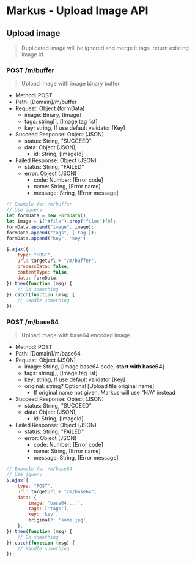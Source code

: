 # Markus - Upload Image API

## Upload image

> Duplicated image will be ignored and merge it tags, return existing image id

### POST /m/buffer

> Upload image with image binary buffer

-   Method: POST
-   Path: [Domain]/m/buffer
-   Request: Object (formData)
    -   image: Binary, [Image]
    -   tags: string[], [Image tag list]
    -   key: string, If use default validator [Key]
-   Succeed Response: Object (JSON)
    -   status: String, "SUCCEED"
    -   data: Object (JSON),
        -   id: String, [ImageId]
-   Failed Response: Object (JSON)
    -   status: String, "FAILED"
    -   error: Object (JSON)
        -   code: Number: [Error code]
        -   name: String, [Error name]
        -   message: String, [Error message]

```javascript
// Example for /m/buffer
// Use jquery
let formData = new FormData();
let image = $("#file").prop("files")[0];
formData.append("image", image);
formData.append("tags", ['tag']);
formData.append("key", 'key');

$.ajax({
    type: "POST",
    url: targetUrl + "/m/buffer",
    processData: false,
    contentType: false,
    data: formData,
}).then(function (msg) {
    // Do something
}).catch(function (msg) {
    // Handle something
});
```

### POST /m/base64

> Upload image with base64 encoded image

-   Method: POST
-   Path: [Domain]/m/base64
-   Request: Object (JSON)
    -   image: String, [Image base64 code, **start with base64**]
    -   tags: string[], [Image tag list]
    -   key: string, If use default validator [Key]
    -   original: string? Optional [Upload file original name]
        -   If original name not given, Markus will use "N/A" instead
-   Succeed Response: Object (JSON)
    -   status: String, "SUCCEED"
    -   data: Object (JSON),
        -   id: String, [ImageId]
-   Failed Response: Object (JSON)
    -   status: String, "FAILED"
    -   error: Object (JSON)
        -   code: Number: [Error code]
        -   name: String, [Error name]
        -   message: String, [Error message]

```javascript
// Example for /m/base64
// Use jquery
$.ajax({
    type: "POST",
    url: targetUrl + "/m/base64",
    data: {
        image: 'base64....',
        tags: ['tags'],
        key: 'key',
        original?: 'some.jpg',
    },
}).then(function (msg) {
    // Do something
}).catch(function (msg) {
    // Handle something
});
```